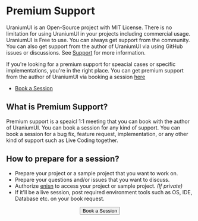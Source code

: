 # Premium Support
UraniumUI is an Open-Source project with MIT License. There is no limitation for using UraniumUI in your projects including commercial usage. UraniumUI is Free to use. You can always get support from the community. You can also get support from the author of UraniumUI via using GitHub issues or discussions. See [Support](Support.md) for more information.

If you're looking for a premium support for speacial cases or specific implementations, you're in the right place. You can get premium support from the author of UraniumUI via booking a session [here](https://superpeer.com/enisn)

- [Book a Session](https://superpeer.com/enisn)

## What is Premium Support?
Premium support is a speaicl 1:1 meeting that you can book with the author of UraniumUI. You can book a session for any kind of support. You can book a session for a bug fix, feature request, implementation, or any other kind of support such as Live Coding together. 

## How to prepare for a session?
- Prepare your project or a sample project that you want to work on.
- Prepare your questions and/or issues that you want to discuss.
- Authorize [enisn](https://github.com/enisn) to access your project or sample project. *(If private)*
- If it'll be a live session, post required environment tools such as OS, IDE, Database etc. on your book request.

<center>
<button class="btn btn-outline-light book-now">Book a Session</button>
</center>

<link rel="stylesheet" type="text/css" href="https://widgets.superpeer.com/widget.css"><script src="https://widgets.superpeer.com/widget.js"></script><script>window.addEventListener("load", () => {new Superpeer.Widget({embed:{type:"popup"},launcher:{type:"custom",options:{selector:".book-now"}},config:{username:"enisn",serviceSlug:"11-live-support"}})})</script>